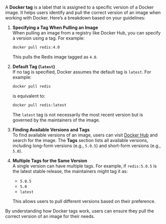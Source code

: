 A **Docker tag** is a label that is assigned to a specific version of a Docker image. It helps users identify and pull the correct version of an image when working with Docker. Here’s a breakdown based on your guidelines:

1. **Specifying a Tag When Pulling an Image**  
   When pulling an image from a registry like Docker Hub, you can specify a version using a tag. For example:  
   ```bash
   docker pull redis:4.0
   ```
   This pulls the Redis image tagged as `4.0`.

2. **Default Tag (`latest`)**  
   If no tag is specified, Docker assumes the default tag is `latest`. For example:  
   ```bash
   docker pull redis
   ```
   is equivalent to:
   ```bash
   docker pull redis:latest
   ```
   The `latest` tag is not necessarily the most recent version but is governed by the maintainers of the image.

3. **Finding Available Versions and Tags**  
   To find available versions of an image, users can visit [Docker Hub](https://hub.docker.com) and search for the image. The **Tags** section lists all available versions, including long-form versions (e.g., `5.0.5`) and short-form versions (e.g., `5.0`).  

4. **Multiple Tags for the Same Version**  
   A single version can have multiple tags. For example, if `redis:5.0.5` is the latest stable release, the maintainers might tag it as:
   - `5.0.5`
   - `5.0`
   - `latest`  
   
   This allows users to pull different versions based on their preference.

By understanding how Docker tags work, users can ensure they pull the correct version of an image for their needs.
